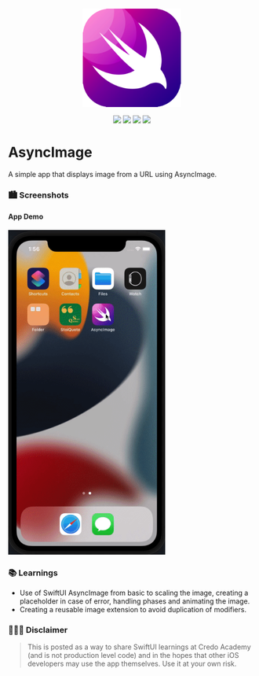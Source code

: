 
<p align="center"><img src="icon.png" width="200"></p>

<p align="center">
    <img src="https://img.shields.io/badge/iOS-15.0+-blue.svg" />
    <img src="https://img.shields.io/badge/Xcode-13.3+-brightgreen.svg" />
    <img src="https://img.shields.io/badge/Swift-5.5-orange.svg" />
    <img src="https://img.shields.io/badge/SwiftUI-3.0-red.svg" />
</p>

# AsyncImage
A simple app that displays image from a URL using AsyncImage.

### 🏙 Screenshots

#### App Demo

<img src="demo.gif" width="320"/>

### 📚 Learnings

- Use of SwiftUI AsyncImage from basic to scaling the image, creating a placeholder in case of error, handling phases and animating the image.
- Creating a reusable image extension to avoid duplication of modifiers. 

### 👨🏻‍⚖️ Disclaimer

> This is posted as a way to share SwiftUI learnings at Credo Academy (and is not production level code) and in the hopes that other iOS developers may use the app themselves. Use it at your own risk.


